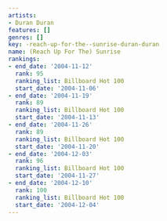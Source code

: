 ```yaml
---
artists:
- Duran Duran
features: []
genres: []
key: -reach-up-for-the--sunrise-duran-duran
name: (Reach Up For The) Sunrise
rankings:
- end_date: '2004-11-12'
  rank: 95
  ranking_list: Billboard Hot 100
  start_date: '2004-11-06'
- end_date: '2004-11-19'
  rank: 89
  ranking_list: Billboard Hot 100
  start_date: '2004-11-13'
- end_date: '2004-11-26'
  rank: 89
  ranking_list: Billboard Hot 100
  start_date: '2004-11-20'
- end_date: '2004-12-03'
  rank: 96
  ranking_list: Billboard Hot 100
  start_date: '2004-11-27'
- end_date: '2004-12-10'
  rank: 100
  ranking_list: Billboard Hot 100
  start_date: '2004-12-04'
---
```



